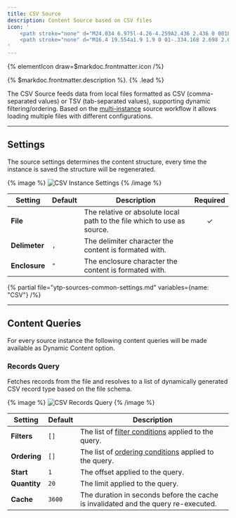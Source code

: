 ```yaml
---
title: CSV Source
description: Content Source based on CSV files
icon: '
    <path stroke="none" d="M24.034 6.975l-4.26-4.259A2.436 2.436 0 0018.054 2H7.687A2.446 2.446 0 005.25 4.442v21.121A2.438 2.438 0 007.687 28h14.626a2.438 2.438 0 002.437-2.437V8.702c0-.645-.259-1.269-.716-1.727zm-5.782-3.32a.795.795 0 01.375.213l4.26 4.26a.785.785 0 01.213.376h-4.848V3.655zm4.874 21.908a.816.816 0 01-.813.813H7.687a.816.816 0 01-.813-.813V4.442c0-.447.366-.817.813-.817h8.94V8.91c0 .675.543 1.215 1.218 1.215h5.281v15.438z"/>
    <path stroke="none" d="M16.4 19.554a1.9 1.9 0 01-.334.168 2.698 2.698 0 01-.462.119l-.391.074c-.368.065-.631.145-.79.239-.269.159-.404.406-.404.74 0 .298.083.513.248.646a.93.93 0 00.603.199c.375 0 .721-.11 1.037-.331.317-.22.481-.622.493-1.205v-.649zm-1.059-.814c.322-.041.553-.092.692-.153.249-.107.373-.272.373-.496 0-.274-.095-.462-.284-.566-.19-.105-.469-.157-.836-.157-.412 0-.704.102-.875.306-.123.151-.204.356-.245.613h-1.684c.037-.584.2-1.063.49-1.439.461-.588 1.253-.881 2.375-.881.731 0 1.38.145 1.947.434.567.29.851.837.851 1.641v3.06c0 .213.004.47.012.772.012.228.047.383.104.465a.622.622 0 00.257.202v.257H16.62a1.985 1.985 0 01-.11-.38 5.039 5.039 0 01-.049-.404c-.24.262-.518.484-.832.668-.376.216-.8.324-1.273.324-.604 0-1.103-.172-1.497-.517-.394-.345-.591-.834-.591-1.466 0-.82.316-1.414.949-1.781.347-.2.857-.343 1.53-.429l.594-.073zM19.602 24.249c.35-.098.609-.261.774-.49.165-.228.26-.549.284-.961h-1.058v-1.824h1.885v1.579c0 .278-.037.567-.11.869-.074.302-.21.564-.41.784a2.126 2.126 0 01-.763.536c-.291.12-.492.18-.602.18v-.673z"/>
'
---
```


{% elementIcon draw=$markdoc.frontmatter.icon /%}

{% $markdoc.frontmatter.description %}. {% .lead %}

The CSV Source feeds data from local files formatted as CSV (comma-separated values) or TSV (tab-separated values), supporting dynamic filtering/ordering. Based on the [multi-instance](manager#multi-instance) source workflow it allows loading multiple files with different configurations.

---

## Settings

The source settings determines the content structure, every time the instance is saved the structure will be regenerated.

{% image %}
![CSV Instance Settings](/next/assets/ytp/sources/csv-config.webp)
{% /image %}

| Setting | Default | Description | Required |
| ------- | ------- | ----------- | :------: |
| **File** | | The relative or absolute local path to the file which to use as source. | &#x2713; |
| **Delimeter** | `,` | The delimiter character the content is formated with. |
| **Enclosure** | `"` | The enclosure character the content is formated with. |

{% partial file="ytp-sources-common-settings.md" variables={name: "CSV"} /%}

---

## Content Queries

For every source instance the following content queries will be made available as Dynamic Content option.

### Records Query

Fetches records from the file and resolves to a list of dynamically generated CSV record type based on the file schema.

{% image %}
![CSV Records Query](/next/assets/ytp/sources/csv-query-records.webp)
{% /image %}

| Setting | Default | Description |
| ------- | ------- | ----------- |
| **Filters** | `[]` | The list of [filter conditions](../query-conditions#filter-conditions) applied to the query. |
| **Ordering** | `[]` | The list of [ordering conditions](../query-conditions#order-conditions) applied to the query. |
| **Start** | `1` | The offset applied to the query. |
| **Quantity** | `20` | The limit applied to the query. |
| **Cache** | `3600` | The duration in seconds before the cache is invalidated and the query re-executed. |
